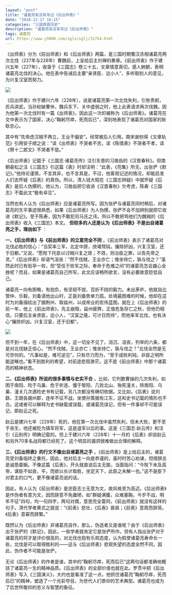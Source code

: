 ```yaml
---
layout: "post"
title: "诸葛亮有没有写过《后出师表》"
date: "2018-12-17 16:15"
categories: "三国两晋历史"
description: "诸葛亮有没有写过《后出师表》"
tags: 诸葛亮
url: https://www.y5000.com/zgls/sglj/31754.html
---
```






《出师表》分为《前出师表》和《后出师表》两篇，是三国时期蜀汉丞相诸葛亮两次北伐（227年与228年）曹魏前，上呈给后主刘禅的奏章。《前出师表》作于建兴五年（227年），收录于《三国志》卷三十五，文章情意真切，感人肺腑，表明诸葛亮北伐的决心。他在表中告诫后主要“亲贤臣、远小人”，多听取别人的意见，为兴复汉室而努力。

![](https://img.y5000.com/uploads/allimg/180731/8-1PI11HT2963.jpg)

《后出师表》作于建兴六年（228年），说是诸葛亮第一次北伐失利，引咎责躬，厉兵讲武，当孙权破曹休，魏兵东下、关中虚弱之时，他上此表请求再次伐魏。因为他第一次北伐时有一篇《出师表》，因此这一次的被称为《后出师表》。诸葛亮在文中表示为了国家，决心“鞠躬尽瘁，死而后已”，深刻地表现了诸葛亮对国家的耿耿忠心。

其中有“先帝虑汉贼不两立，王业不偏安”。经常被后人引用。南宋谢枋得《文章轨范》引用安子顺之说：“读《出师表》不哭者不忠，读《陈情表》不哭者不孝，读《祭十二郎文》不哭者不慈。”

《后出师表》记载于《三国志·诸葛亮传》注引东晋的习凿齿的《汉晋春秋》。但南朝裴松之注《三国志》引这篇《表》时却注明：“此表，《亮集》所无，出张俨《默记》。”他持论谨慎，不言其非，也不言其是，不过，他客观记述的情况，却能启发人们去怀疑《后表》的真伪。所以，清人钱大昭在《三国志辨疑》中就怀疑《后表》是后人伪撰的，他认为，习凿齿把它收进《汉晋春秋》欠考虑，陈寿《三国志》不载此文“极有卓见”。

当然也有人认为《后出师表》应是诸葛亮所写。因为张俨与诸葛亮同时稍后，对诸葛亮的生平事迹很熟悉，如果《后出师表》为人伪撰，张俨不会不加辨别就把它收进《默记》。至于陈寿，因为不敢犯司马氏之讳，所以不敢把骂他们为魏贼的《后出师表》收入《三国志》本文。
**但较多的人还是认为《后出师表》不是出自诸葛亮之手，理由如下** ：

**一、《后出师表》与《前出师表》的立意完全不同**
。《前出师表》表示了诸葛亮对北伐必胜的信心：“当奖率三军，北定中原，庶竭驽钝，攘除奸凶，兴复汉室，还于旧都。”又说，“愿陛下托臣以讨贼兴复之效；不效，则治臣之罪，以告先帝之灵。”《后出师表》却语气沮丧：“然不伐贼，王业亦亡；惟坐待亡，孰与伐之？”虽然此时已有街亭一败，但“受任于败军之际，奉命于危难之间”的诸葛亮怎会雄心全挫呢？而且，如果是诸葛亮自己所写，此文应该畅所欲言，没有必要故意贬低自己。

诸葛亮一向有胆略，有抱负，有坚韧不拔、百折不挠的毅力。未出茅庐，他就自比管仲、乐毅，刘备请他出山时，正是刘备势单力孤，处境最困难的时候，他却在这时为刘备描绘出了据荆州、取益州，以成帝业的宏伟蓝图。就在上《后出师表》的前一年，他上《前出师表》，先主崩殂，益州疲弊，正值危急存亡之秋，但他仍相信，只要后主亲贤臣，远小人，“汉室之隆，可计日而待”，而他率军北伐，也有决心“攘除奸凶，兴复汉室，还于旧都”。

![](https://img.y5000.com/uploads/allimg/180731/8-1PI11I004163.jpg)

但不到一年，在《后出师表》中，这一切全不见了，消沉、沮丧，列举的六条，都是对北伐缺乏信心。“然不伐贼，王业亦亡；惟坐待亡，孰与伐之？”北伐全然是无可奈何的。“凡事如是，难可逆见”，只有尽力而为，“至于成败利钝，非臣之明所能逆睹也。”看不到胜利的希望，对前途悲观渺茫。这不是《前出师表》中那个诸葛亮的精神状态。

**二、《后出师表》所说的很多事情与史实不合**
。比如，它列数曹操的几次失利，如困于南阳、险于乌巢、危于祈连、僵于黎阳、几败北山、殆死潼关，除南阳、乌巢、潼关几次遇险史书有记载，另几次都没有确切依据。又比如，《后表》说刘繇、王朗各据州郡，连年不征不战，坐使孙策据有江东，这和史书记载的情形也不合。这或者可以解释为史书缺载或误载，或诸葛亮误记，但有一件事却不可能误记，即赵云之死。

赵云是建兴七年（229年）死的，他在第一次北伐中虽然失利，但未大败，更不至于丧生，他还被贬为镇军将军，这是退军以后的事。这是《三国志·赵云传》和注引《云别传》明确记载的。但上于建兴六年（228年）十一月的《后表》却说赵云和另外70多名战将都已经死了。这个明显的漏洞很难做出合理的解释。

**三、《后出师表》的行文不像出自诸葛亮之手**
。《前出师表》是上给后主的，诸葛亮受刘备临终之重托，因此，他对后主一向是恭谨的，虽时时苦心劝谏，但措辞总是诚恳委婉。不像这篇《后表》，开头就直说后主无能，当面指问：“今陛下未及高帝，谋臣不如良、平，而欲以长计取胜，坐定天下，此臣之未解一也。”这不是臣下对君主的口气，更不像诸葛亮说的话。

因此，有人认为《前出师表》是忠臣志士无意为文，故风格至为高迈。《后出师表》是作伪者有意为文，因而辞意不免庸陋，如“群疑满腹，众难塞胸，今岁不战，明年不征”四句，均一句四字，两句对偶，意思完全雷同，《前出师表》就没有这样的句子。清代学者黄式之就说：“《前表》悲壮，《后表》衰飒；《前表》意周而辞简，《后表》意窘而辞繁。”

既然认为《后出师表》非诸葛亮自作，那么，伪造者又是谁呢？由于《后出师表》出于张俨的《默记》，因此，一些学者就肯定它是张俨所作。但有人指出张俨对于诸葛亮的将才是评价很高的，对北伐也抱有乐观态度，认为假使诸葛亮寿命长一些，北伐是可以取得胜利的——这与《后出师表》悲观失望的态度全然不同，因此，伪作者不可能是张俨。

无论《后出师表》的作者是谁，其中的“鞠躬尽瘁，死而后已”这两句话都准确地概括了诸葛亮一生的精神品质。《后出师表》的全部价值也就在此。罗贯中把《后出师表》写入《三国演义》，大约也是看准了这一点，他抓住诸葛亮“鞠躬尽瘁，死而后已”的精神，塑造了一个光彩夺目，为世代人们景仰的艺术典型。诸葛亮也成为了后世所敬仰的忠义与智慧的象征。

